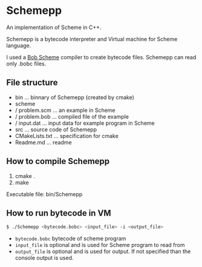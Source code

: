 # Schemepp
An implementation of Scheme in C++.

Schemepp is a bytecode interpreter and Virtual machine for Scheme language. 

I used a [Bob Scheme](https://github.com/eliben/bobscheme) compiler to create bytecode files. Schemepp can read only .bobc files.

## File structure

* bin ... binnary of Schemepp (created by cmake)
* scheme
* / problem.scm ... an example in Scheme
* / problem.bob ... compiled file of the example
* / input.dat ... input data for example program in Scheme
* src ... source code of Schemepp
* CMakeLists.txt ... specification for cmake
* Readme.md ... readme

## How to compile Schemepp

1. cmake .
2. make

Executable file: bin/Schemepp

## How to run bytecode in VM

```sh
$ ./Schemepp <bytecode.bobc> <input_file> -i <output_file>
```

* `bytecode.bobc`   bytecode of scheme program
* `input_file`  is optional and is used for Scheme program to read from
* `output_file`  is optional and is used for output. If not specified than the console output is used.


